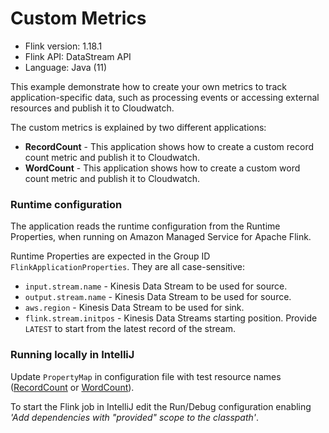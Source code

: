 # Custom Metrics

* Flink version: 1.18.1
* Flink API: DataStream API
* Language: Java (11)

This example demonstrate how to create your own metrics to track application-specific data, such as processing events or accessing external resources and publish it to Cloudwatch.

The custom metrics is explained by two different applications:
* **RecordCount** - This application shows how to create a custom record count metric and publish it to Cloudwatch.
* **WordCount** - This application shows how to create a custom word count metric and publish it to Cloudwatch.

### Runtime configuration

The application reads the runtime configuration from the Runtime Properties, when running on Amazon Managed Service for Apache Flink.

Runtime Properties are expected in the Group ID `FlinkApplicationProperties`. They are all case-sensitive:
* `input.stream.name` - Kinesis Data Stream to be used for source.
* `output.stream.name` - Kinesis Data Stream to be used for source.
* `aws.region` - Kinesis Data Stream to be used for sink.
* `flink.stream.initpos` - Kinesis Data Streams starting position. Provide `LATEST` to start from the latest record of the stream.

### Running locally in IntelliJ
Update `PropertyMap` in configuration file with test resource names
([RecordCount](RecordCount/src/main/resources/flink-application-properties-dev.json) or [WordCount](WordCount/src/main/resources/flink-application-properties-dev.json)).

To start the Flink job in IntelliJ edit the Run/Debug configuration enabling *'Add dependencies with "provided" scope to the classpath'*.
